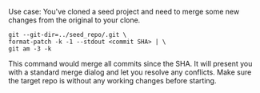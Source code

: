 Use case: You've cloned a seed project and need to merge some new changes from the original to your clone.

    git --git-dir=../seed_repo/.git \
    format-patch -k -1 --stdout <commit SHA> | \
    git am -3 -k

This command would merge all commits since the SHA. It will present you with a standard merge dialog and let you 
resolve any conflicts. Make sure the target repo is without any working changes before starting.
